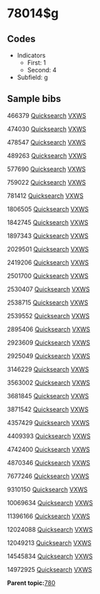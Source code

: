 # 78014$g

## Codes

-   Indicators
    -   First: 1
    -   Second: 4
-   Subfield: g

## Sample bibs

466379 [Quicksearch](https://search.library.yale.edu/catalog/466379) [VXWS](http://prodorbis.library.yale.edu:7014/vxws/GetHoldingsService?bibId=466379)

474030 [Quicksearch](https://search.library.yale.edu/catalog/474030) [VXWS](http://prodorbis.library.yale.edu:7014/vxws/GetHoldingsService?bibId=474030)

478547 [Quicksearch](https://search.library.yale.edu/catalog/478547) [VXWS](http://prodorbis.library.yale.edu:7014/vxws/GetHoldingsService?bibId=478547)

489263 [Quicksearch](https://search.library.yale.edu/catalog/489263) [VXWS](http://prodorbis.library.yale.edu:7014/vxws/GetHoldingsService?bibId=489263)

577690 [Quicksearch](https://search.library.yale.edu/catalog/577690) [VXWS](http://prodorbis.library.yale.edu:7014/vxws/GetHoldingsService?bibId=577690)

759022 [Quicksearch](https://search.library.yale.edu/catalog/759022) [VXWS](http://prodorbis.library.yale.edu:7014/vxws/GetHoldingsService?bibId=759022)

781412 [Quicksearch](https://search.library.yale.edu/catalog/781412) [VXWS](http://prodorbis.library.yale.edu:7014/vxws/GetHoldingsService?bibId=781412)

1806505 [Quicksearch](https://search.library.yale.edu/catalog/1806505) [VXWS](http://prodorbis.library.yale.edu:7014/vxws/GetHoldingsService?bibId=1806505)

1842745 [Quicksearch](https://search.library.yale.edu/catalog/1842745) [VXWS](http://prodorbis.library.yale.edu:7014/vxws/GetHoldingsService?bibId=1842745)

1897343 [Quicksearch](https://search.library.yale.edu/catalog/1897343) [VXWS](http://prodorbis.library.yale.edu:7014/vxws/GetHoldingsService?bibId=1897343)

2029501 [Quicksearch](https://search.library.yale.edu/catalog/2029501) [VXWS](http://prodorbis.library.yale.edu:7014/vxws/GetHoldingsService?bibId=2029501)

2419206 [Quicksearch](https://search.library.yale.edu/catalog/2419206) [VXWS](http://prodorbis.library.yale.edu:7014/vxws/GetHoldingsService?bibId=2419206)

2501700 [Quicksearch](https://search.library.yale.edu/catalog/2501700) [VXWS](http://prodorbis.library.yale.edu:7014/vxws/GetHoldingsService?bibId=2501700)

2530407 [Quicksearch](https://search.library.yale.edu/catalog/2530407) [VXWS](http://prodorbis.library.yale.edu:7014/vxws/GetHoldingsService?bibId=2530407)

2538715 [Quicksearch](https://search.library.yale.edu/catalog/2538715) [VXWS](http://prodorbis.library.yale.edu:7014/vxws/GetHoldingsService?bibId=2538715)

2539552 [Quicksearch](https://search.library.yale.edu/catalog/2539552) [VXWS](http://prodorbis.library.yale.edu:7014/vxws/GetHoldingsService?bibId=2539552)

2895406 [Quicksearch](https://search.library.yale.edu/catalog/2895406) [VXWS](http://prodorbis.library.yale.edu:7014/vxws/GetHoldingsService?bibId=2895406)

2923609 [Quicksearch](https://search.library.yale.edu/catalog/2923609) [VXWS](http://prodorbis.library.yale.edu:7014/vxws/GetHoldingsService?bibId=2923609)

2925049 [Quicksearch](https://search.library.yale.edu/catalog/2925049) [VXWS](http://prodorbis.library.yale.edu:7014/vxws/GetHoldingsService?bibId=2925049)

3146229 [Quicksearch](https://search.library.yale.edu/catalog/3146229) [VXWS](http://prodorbis.library.yale.edu:7014/vxws/GetHoldingsService?bibId=3146229)

3563002 [Quicksearch](https://search.library.yale.edu/catalog/3563002) [VXWS](http://prodorbis.library.yale.edu:7014/vxws/GetHoldingsService?bibId=3563002)

3681845 [Quicksearch](https://search.library.yale.edu/catalog/3681845) [VXWS](http://prodorbis.library.yale.edu:7014/vxws/GetHoldingsService?bibId=3681845)

3871542 [Quicksearch](https://search.library.yale.edu/catalog/3871542) [VXWS](http://prodorbis.library.yale.edu:7014/vxws/GetHoldingsService?bibId=3871542)

4357429 [Quicksearch](https://search.library.yale.edu/catalog/4357429) [VXWS](http://prodorbis.library.yale.edu:7014/vxws/GetHoldingsService?bibId=4357429)

4409393 [Quicksearch](https://search.library.yale.edu/catalog/4409393) [VXWS](http://prodorbis.library.yale.edu:7014/vxws/GetHoldingsService?bibId=4409393)

4742400 [Quicksearch](https://search.library.yale.edu/catalog/4742400) [VXWS](http://prodorbis.library.yale.edu:7014/vxws/GetHoldingsService?bibId=4742400)

4870346 [Quicksearch](https://search.library.yale.edu/catalog/4870346) [VXWS](http://prodorbis.library.yale.edu:7014/vxws/GetHoldingsService?bibId=4870346)

7677246 [Quicksearch](https://search.library.yale.edu/catalog/7677246) [VXWS](http://prodorbis.library.yale.edu:7014/vxws/GetHoldingsService?bibId=7677246)

9310150 [Quicksearch](https://search.library.yale.edu/catalog/9310150) [VXWS](http://prodorbis.library.yale.edu:7014/vxws/GetHoldingsService?bibId=9310150)

10069634 [Quicksearch](https://search.library.yale.edu/catalog/10069634) [VXWS](http://prodorbis.library.yale.edu:7014/vxws/GetHoldingsService?bibId=10069634)

11396166 [Quicksearch](https://search.library.yale.edu/catalog/11396166) [VXWS](http://prodorbis.library.yale.edu:7014/vxws/GetHoldingsService?bibId=11396166)

12024088 [Quicksearch](https://search.library.yale.edu/catalog/12024088) [VXWS](http://prodorbis.library.yale.edu:7014/vxws/GetHoldingsService?bibId=12024088)

12049213 [Quicksearch](https://search.library.yale.edu/catalog/12049213) [VXWS](http://prodorbis.library.yale.edu:7014/vxws/GetHoldingsService?bibId=12049213)

14545834 [Quicksearch](https://search.library.yale.edu/catalog/14545834) [VXWS](http://prodorbis.library.yale.edu:7014/vxws/GetHoldingsService?bibId=14545834)

14972925 [Quicksearch](https://search.library.yale.edu/catalog/14972925) [VXWS](http://prodorbis.library.yale.edu:7014/vxws/GetHoldingsService?bibId=14972925)

**Parent topic:**[780](../../tags/780/780.md)

